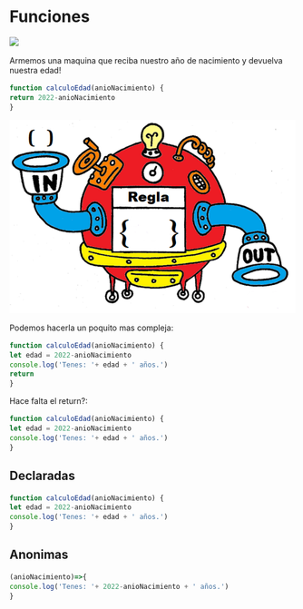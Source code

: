 # Funciones


<img src='https://scausey.github.io/assets/images/toasterFunctionDiagram.jpg' width=500>

Armemos una maquina que reciba nuestro año de nacimiento y devuelva nuestra edad!

```javascript
function calculoEdad(anioNacimiento) {
return 2022-anioNacimiento
}
```


![](https://github.com/carabedo/dw2/raw/main/M2/C3%20logica/f.png)




Podemos hacerla un poquito mas compleja:

```javascript
function calculoEdad(anioNacimiento) {
let edad = 2022-anioNacimiento
console.log('Tenes: '+ edad + ' años.')
return 
}
```

Hace falta el return?:

```javascript
function calculoEdad(anioNacimiento) {
let edad = 2022-anioNacimiento
console.log('Tenes: '+ edad + ' años.')
}
```


## Declaradas

```javascript
function calculoEdad(anioNacimiento) {
let edad = 2022-anioNacimiento
console.log('Tenes: '+ edad + ' años.')
}
```

## Anonimas


```javascript
(anioNacimiento)=>{
console.log('Tenes: '+ 2022-anioNacimiento + ' años.')
}
```
